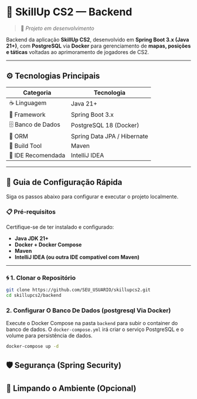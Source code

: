 # 🎯 **SkillUp CS2 — Backend**
> 🚧 *Projeto em desenvolvimento*

Backend da aplicação **SkillUp CS2**, desenvolvido em **Spring Boot 3.x (Java 21+)**, com **PostgreSQL** via **Docker** para gerenciamento de **mapas, posições e táticas** voltadas ao aprimoramento de jogadores de CS2.

---

## ⚙️ **Tecnologias Principais**

| Categoria | Tecnologia |
|-----------|------------|
| ☕ Linguagem | Java 21+ |
| 🚀 Framework | Spring Boot 3.x |
| 🗄️ Banco de Dados | PostgreSQL 18 (Docker) |
| 🧩 ORM | Spring Data JPA / Hibernate |
| 🧰 Build Tool | Maven |
| 🧠 IDE Recomendada | IntelliJ IDEA |

---

## 🧭 **Guia de Configuração Rápida**

Siga os passos abaixo para configurar e executar o projeto localmente.

### 📋 **Pré-requisitos**

Certifique-se de ter instalado e configurado:

- **Java JDK 21+**
- **Docker + Docker Compose**
- **Maven**
- **IntelliJ IDEA (ou outra IDE compatível com Maven)**

---
### 🌀 **1. Clonar o Repositório**

```bash
git clone https://github.com/SEU_USUARIO/skillupcs2.git
cd skillupcs2/backend
```
###  2. Configurar O Banco De Dados (postgresql Via Docker)
Execute o Docker Compose na pasta `backend` para subir o container do banco de dados. O `docker-compose.yml` irá criar o serviço PostgreSQL e o volume para persistência de dados.

```bash
docker-compose up -d
```

## 🛡️ Segurança (Spring Security)
## 🛑 Limpando o Ambiente (Opcional)
